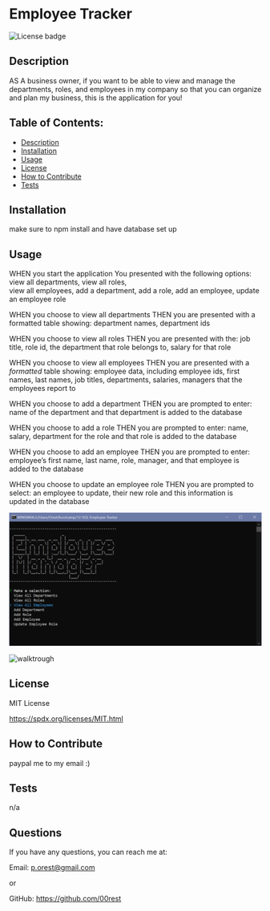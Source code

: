 # Employee Tracker
  ![License badge](https://img.shields.io/badge/License-MIT_License-blue.svg)

## Description
AS A business owner, if you want to be able to view and manage the departments, roles, and employees in my company
so that you can organize and plan my business, this  is the application for you!

## Table of Contents:
- [Description](#description)
- [Installation](#installation)
- [Usage](#usage)
- [License](#license)
- [How to Contribute](#how-to-contribute)
- [Tests](#tests)

## Installation
make sure to npm install and have database set up

## Usage
WHEN you start the application 
You presented with the following options: 
	view all departments, 
	view all roles,	 
	view all employees, 
	add a department, 
	add a role, 
	add an employee, 
	update an employee role

WHEN you choose to view all departments
THEN you are presented with a formatted table showing:
	department names,
	department ids

WHEN you choose to view all roles
THEN you are presented with the: 
	job title, 
	role id, 
	the department that role belongs to, 
	salary for that role

WHEN you choose to view all employees
THEN you are presented with a *formatted* table showing: 
	employee data, 
	including employee ids, 
	first names, 
	last names, 
	job titles, 
	departments, 
	salaries, 
	managers that the employees report to

WHEN you choose to add a department
THEN you are prompted to enter: 
	name of the department and that department is added to the database

WHEN you choose to add a role
THEN you are prompted to enter: 
	name, 
	salary, 
	department for the role and that role is added to the database

WHEN you choose to add an employee
THEN you are prompted to enter: 
	employee’s first name, 
	last name, 
	role, 
	manager, and that employee is added to the database

WHEN you choose to update an employee role
THEN you are prompted to select: 
	an employee to update,
	their new role and this information is updated in the database

![screenshot](/assets/images/screenshot.png)

![walktrough](/assets/images/walktrough.gif)

## License
MIT License

https://spdx.org/licenses/MIT.html

## How to Contribute
paypal me to my email :)

## Tests
n/a

## Questions
If you have any questions, you can reach me at:

Email: p.orest@gmail.com

or

GitHub: https://github.com/00rest

